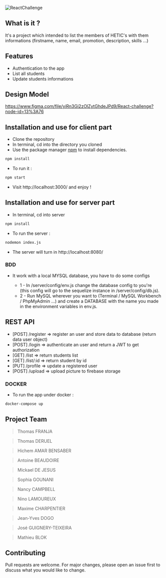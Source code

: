 ![ReactChallenge](https://upload.wikimedia.org/wikipedia/commons/thumb/e/ed/Logo_HETIC.png/1200px-Logo_HETIC.png)

## What is it ? 

It's a project which intended to list the members of HETIC's with them informations (firstname, name, email, promotion, description, skills ...)

## Features 
- Authentication to the app
- List all students 
- Update students informations

## Design Model 
https://www.figma.com/file/yiRn3Gi2zOlZytGhdeJPd9/React-challenge?node-id=13%3A76

## Installation and use for client part

- Clone the repository 
- In terminal, cd into the directory you cloned
- Use the package manager [npm](https://www.npmjs.com/) to install dependencies.
```bash
npm install
```
- To run it : 
```bash
npm start
```
- Visit http://localhost:3000/ and enjoy !

## Installation and use for server part

- In terminal, cd into server
```bash
npm install
```
- To run the server : 
```bash
nodemon index.js
```
- The server will turn in http://localhost:8080/

### BDD 

- It work with a local MYSQL database, you have to do some configs
  
  - 1 - In /server/config/env.js change the database config to you're (this config will go to the sequelize instance in /server/config/db.js).
  - 2 - Run MySQL wherever you want to (Terminal / MySQL Workbench / PhpMyAdmin ...) and create a DATABASE with the name you made in the environment variables in env.js.

## REST API

- [POST] /register => register an user and store data to database (return data user object)
- [POST] /login => authenticate an user and return a JWT to get authorization
- [GET] /list => return students list
- [GET] /list/:id => return student by id
- [PUT] /profile => update a registered user
- [POST] /upload => upload picture to firebase storage

### DOCKER

- To run the app under docker : 
```bash
docker-compose up
```

## Project Team

> Thomas FRANJA

> Thomas DERUEL

> Hichem AMAR BENSABER

> Antoine BEAUDOIRE

> Mickael DE JESUS

> Sophia GOUNANI

> Nancy CAMPBELL

> Nino LAMOUREUX

> Maxime CHARPENTIER

> Jean-Yves DOGO

> José GUIGNERY-TEIXEIRA

> Mathieu BLOK

## Contributing
Pull requests are welcome. For major changes, please open an issue first to discuss what you would like to change.

